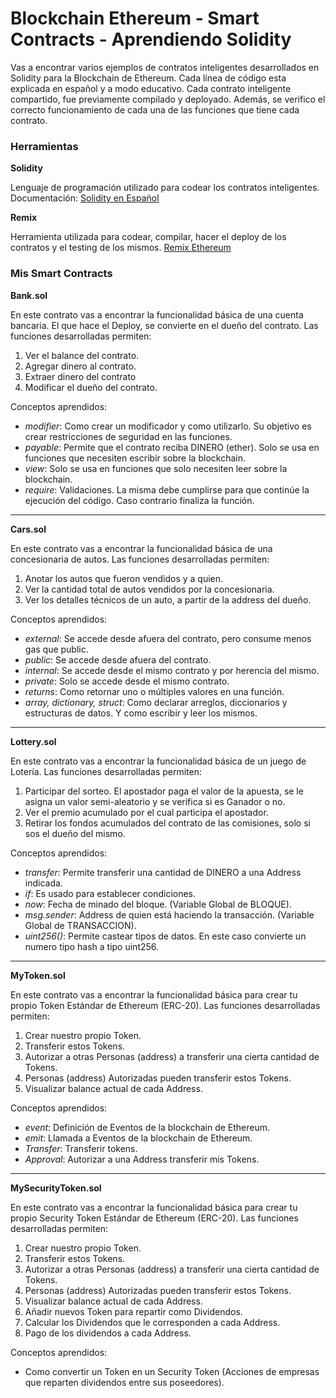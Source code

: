 # Blockchain Ethereum - Smart Contracts - Aprendiendo Solidity
Vas a encontrar varios ejemplos de contratos inteligentes desarrollados en Solidity para la Blockchain de Ethereum. Cada línea de código esta explicada en español y a modo educativo. Cada contrato inteligente compartido, fue previamente compilado y deployado. Además, se verifico el correcto funcionamiento de cada una de las funciones que tiene cada contrato.

### Herramientas
**Solidity**

Lenguaje de programación utilizado para codear los contratos inteligentes. Documentación: [Solidity en Español](https://solidity-es.readthedocs.io/es/latest/)

**Remix**

Herramienta utilizada para codear, compilar, hacer el deploy de los contratos y el testing de los mismos. [Remix Ethereum](https://remix.ethereum.org/)



### Mis Smart Contracts
**Bank.sol**

En este contrato vas a encontrar la funcionalidad básica de una cuenta bancaria. El que hace el Deploy, se convierte en el dueño del contrato.
Las funciones desarrolladas permiten:
1) Ver el balance del contrato.
2) Agregar dinero al contrato.
3) Extraer dinero del contrato
4) Modificar el dueño del contrato.

Conceptos aprendidos:
- *modifier*: Como crear un modificador y como utilizarlo. Su objetivo es crear restricciones de seguridad en las funciones.
- *payable*: Permite que el contrato reciba DINERO (ether). Solo se usa en funciones que necesiten escribir sobre la blockchain.
- *view*: Solo se usa en funciones que solo necesiten leer sobre la blockchain.
- *require*: Validaciones. La misma debe cumplirse para que continúe la ejecución del código. Caso contrario finaliza la función.

------------------------------------
**Cars.sol**

En este contrato vas a encontrar la funcionalidad básica de una concesionaria de autos.
Las funciones desarrolladas permiten:
1) Anotar los autos que fueron vendidos y a quien.
2) Ver la cantidad total de autos vendidos por la concesionaria.
3) Ver los detalles técnicos de un auto, a partir de la address del dueño.

Conceptos aprendidos:
- *external*: Se accede desde afuera del contrato, pero consume menos gas que public.
- *public*: Se accede desde afuera del contrato.
- *internal*: Se accede desde el mismo contrato y por herencia del mismo.
- *private*: Solo se accede desde el mismo contrato.
- *returns*: Como retornar uno o múltiples valores en una función.
- *array, dictionary, struct*: Como declarar arreglos, diccionarios y estructuras de datos. Y como escribir y leer los mismos.

------------------------------------
**Lottery.sol**

En este contrato vas a encontrar la funcionalidad básica de un juego de Lotería. 
Las funciones desarrolladas permiten:
1) Participar del sorteo. El apostador paga el valor de la apuesta, se le asigna un valor semi-aleatorio y se verifica si es Ganador o no.
2) Ver el premio acumulado por el cual participa el apostador.
3) Retirar los fondos acumulados del contrato de las comisiones, solo si sos el dueño del mismo.

Conceptos aprendidos:
- *transfer*: Permite transferir una cantidad de DINERO a una Address indicada.
- *if*: Es usado para establecer condiciones.
- *now*: Fecha de minado del bloque. (Variable Global de BLOQUE).
- *msg.sender*: Address de quien está haciendo la transacción. (Variable Global de TRANSACCION).
- *uint256()*: Permite castear tipos de datos. En este caso convierte un numero tipo hash a tipo uint256.

------------------------------------
**MyToken.sol**

En este contrato vas a encontrar la funcionalidad básica para crear tu propio Token Estándar de Ethereum (ERC-20). 
Las funciones desarrolladas permiten:
1) Crear nuestro propio Token.
2) Transferir estos Tokens.
3) Autorizar a otras Personas (address) a transferir una cierta cantidad de Tokens.
4) Personas (address) Autorizadas pueden transferir estos Tokens.
5) Visualizar balance actual de cada Address.

Conceptos aprendidos:
- *event*: Definición de Eventos de la blockchain de Ethereum.
- *emit*: Llamada a Eventos de la blockchain de Ethereum.
- *Transfer*: Transferir tokens.
- *Approval*: Autorizar a una Address transferir mis Tokens.

------------------------------------
**MySecurityToken.sol**

En este contrato vas a encontrar la funcionalidad básica para crear tu propio Security Token Estándar de Ethereum (ERC-20). 
Las funciones desarrolladas permiten:
1) Crear nuestro propio Token.
2) Transferir estos Tokens.
3) Autorizar a otras Personas (address) a transferir una cierta cantidad de Tokens.
4) Personas (address) Autorizadas pueden transferir estos Tokens.
5) Visualizar balance actual de cada Address.
6) Añadir nuevos Token para repartir como Dividendos.
7) Calcular los Dividendos que le corresponden a cada Address.
8) Pago de los dividendos a cada Address.

Conceptos aprendidos:
- Como convertir un Token en un Security Token (Acciones de empresas que reparten dividendos entre sus poseedores).


